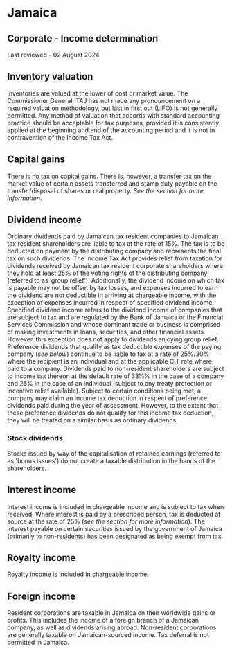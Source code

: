 # Jamaica
## Corporate - Income determination
Last reviewed - 02 August 2024
## Inventory valuation
Inventories are valued at the lower of cost or market value. The Commissioner General, TAJ has not made any pronouncement on a required valuation methodology, but last in first out (LIFO) is not generally permitted.
Any method of valuation that accords with standard accounting practice should be acceptable for tax purposes, provided it is consistently applied at the beginning and end of the accounting period and it is not in contravention of the Income Tax Act.
## Capital gains
There is no tax on capital gains. There is, however, a transfer tax on the market value of certain assets transferred and stamp duty payable on the transfer/disposal of shares or real property. _See the section for more information_.
## Dividend income
Ordinary dividends paid by Jamaican tax resident companies to Jamaican tax resident shareholders are liable to tax at the rate of 15%. The tax is to be deducted on payment by the distributing company and represents the final tax on such dividends. The Income Tax Act provides relief from taxation for dividends received by Jamaican tax resident corporate shareholders where they hold at least 25% of the voting rights of the distributing company (referred to as ‘group relief’).
Additionally, the dividend income on which tax is payable may not be offset by tax losses, and expenses incurred to earn the dividend are not deductible in arriving at chargeable income, with the exception of expenses incurred in respect of specified dividend income. Specified dividend income refers to the dividend income of companies that are subject to tax and are regulated by the Bank of Jamaica or the Financial Services Commission and whose dominant trade or business is comprised of making investments in loans, securities, and other financial assets. However, this exception does not apply to dividends enjoying group relief.
Preference dividends that qualify as tax deductible expenses of the paying company (_see below_) continue to be liable to tax at a rate of 25%/30% where the recipient is an individual and at the applicable CIT rate where paid to a company. Dividends paid to non-resident shareholders are subject to income tax thereon at the default rate of 33⅓% in the case of a company and 25% in the case of an individual (subject to any treaty protection or incentive relief available).
Subject to certain conditions being met, a company may claim an income tax deduction in respect of preference dividends paid during the year of assessment. However, to the extent that these preference dividends do not qualify for this income tax deduction, they will be treated on a similar basis as ordinary dividends.
### Stock dividends
Stocks issued by way of the capitalisation of retained earnings (referred to as 'bonus issues') do not create a taxable distribution in the hands of the shareholders.
## Interest income
Interest income is included in chargeable income and is subject to tax when received. Where interest is paid by a prescribed person, tax is deducted at source at the rate of 25% (_see the section for more information_). The interest payable on certain securities issued by the government of Jamaica (primarily to non-residents) has been designated as being exempt from tax.
## Royalty income
Royalty income is included in chargeable income.
## Foreign income
Resident corporations are taxable in Jamaica on their worldwide gains or profits. This includes the income of a foreign branch of a Jamaican company, as well as dividends arising abroad. Non-resident corporations are generally taxable on Jamaican-sourced income.
Tax deferral is not permitted in Jamaica.
